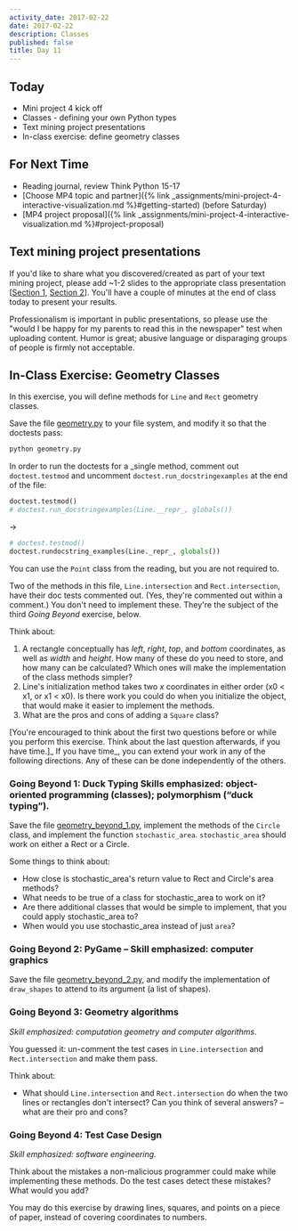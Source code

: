 ```yaml
---
activity_date: 2017-02-22
date: 2017-02-22
description: Classes
published: false
title: Day 11
---
```


## Today

* Mini project 4 kick off
* Classes - defining your own Python types
* Text mining project presentations
* In-class exercise: define geometry classes

## For Next Time

* Reading journal, review Think Python 15-17
* [Choose MP4 topic and partner]({% link _assignments/mini-project-4-interactive-visualization.md %}#getting-started) (before Saturday)
* [MP4 project proposal]({% link _assignments/mini-project-4-interactive-visualization.md %}#project-proposal)


## Text mining project presentations

If you'd like to share what you discovered/created as part of your text mining
project, please add ~1-2 slides to the appropriate class presentation
[[Section 1](https://docs.google.com/presentation/d/1rTXarYGF4fp8cYALGSJv5AMNk0PIe8RnMqkDFnfAqS4/edit?usp=sharing),
[Section 2](https://docs.google.com/presentation/d/1VvfAsA7XPUs9n1CoLvAuK1CHncu4AiIKFzvzI30IDlo/edit?usp=sharing)].
You'll have a couple of minutes at the end of class today to present your
results.

Professionalism is important in public presentations, so please use the "would
I be happy for my parents to read this in the newspaper" test when uploading
content. Humor is great; abusive language or disparaging groups of people is
firmly not acceptable.

## In-Class Exercise: Geometry Classes

In this exercise, you will define methods for `Line` and `Rect` geometry
classes.

Save the file
[geometry.py](https://raw.githubusercontent.com/{{site.course.github_owner}}/ClassNotes/master/geometry.py)
to your file system, and modify it so that the doctests pass:

``` bash
python geometry.py
```

In order to run the doctests for a _single method, comment out
`doctest.testmod` and uncomment `doctest.run_docstringexamples` at the end of
the file:

``` python
doctest.testmod()
# doctest.run_docstringexamples(Line.__repr_, globals())
```
→
``` python
# doctest.testmod()
doctest.rundocstring_examples(Line._repr_, globals())
```

You can use the `Point` class from the reading, but you are not required to.

Two of the methods in this file, `Line.intersection` and `Rect.intersection`,
have their doc tests commented out. (Yes, they're commented out within a
comment.) You don't need to implement these. They're the subject of the third _Going Beyond_ exercise, below.

Think about:

1. A rectangle conceptually has _left_, _right_, _top_, and _bottom_ coordinates, as well as _width_ and _height_. How many of these do you need to store, and how many can be calculated? Which ones will make the implementation of the class methods simpler?
2. Line's initialization method takes two _x_ coordinates in either order (x0 &lt; x1, or x1 &lt; x0). Is there work you could do when you initialize the object, that would make it easier to implement the methods.
3. What are the pros and cons of adding a `Square` class?

[You're encouraged to think about the first two questions before or while you
perform this exercise. Think about the last question afterwards, if you have
time.]_ If you have time_, you can extend your work in any of the following
directions. Any of these can be done independently of the others.

### Going Beyond 1: Duck Typing Skills emphasized: object-oriented programming (classes); polymorphism (“duck typing”).

Save the file
[geometry_beyond_1.py](https://raw.githubusercontent.com/{{site.course.github_owner}}/ClassNotes/master/geometry_beyond_1.py),
implement the methods of the `Circle` class, and implement the function `stochastic_area`.
`stochastic_area` should work on either a Rect or a Circle.

Some things to think about:

* How close is stochastic_area's return value to Rect and Circle's area methods?
* What needs to be true of a class for stochastic_area to work on it?
* Are there additional classes that would be simple to implement, that you could apply stochastic_area to?
* When would you use stochastic_area instead of just `area`?

### Going Beyond 2: PyGame – Skill emphasized: computer graphics

Save the file
[geometry_beyond_2.py](https://raw.githubusercontent.com/{{site.course.github_owner}}/ClassNotes/master/geometry_beyond_2.py),
and modify the implementation of `draw_shapes` to attend to its argument (a
list of shapes).


### Going Beyond 3: Geometry algorithms

_Skill emphasized: computation geometry and computer algorithms._

You guessed it: un-comment the test cases in `Line.intersection` and
`Rect.intersection` and make them pass.

Think about:

* What should `Line.intersection` and `Rect.intersection` do when the two lines or rectangles don't intersect? Can you think of several answers? – what are their pro and cons?


### Going Beyond 4: Test Case Design

_Skill emphasized: software engineering._

Think about the mistakes a non-malicious programmer could make while
implementing these methods. Do the test cases detect these mistakes? What
would you add?

You may do this exercise by drawing lines, squares, and points on a piece of
paper, instead of covering coordinates to numbers.
